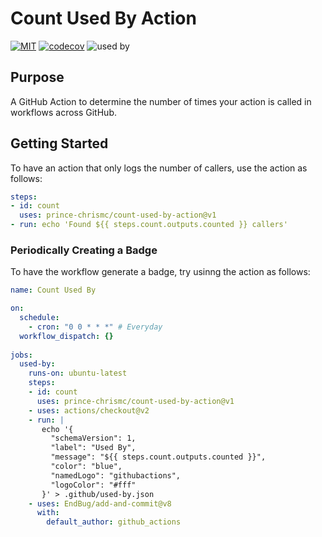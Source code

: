 # Count Used By Action

[![MIT](https://img.shields.io/github/license/prince-chrismc/count-used-by-action)](https://github.com/prince-chrismc/count-used-by-action/blob/main/LICENSE)
[![codecov](https://img.shields.io/codecov/c/github/prince-chrismc/count-used-by-action)](https://codecov.io/gh/prince-chrismc/count-used-by-action)
![used by](https://img.shields.io/endpoint?url=https://raw.githubusercontent.com/prince-chrismc/count-used-by-action/main/.github/used-by.json)

## Purpose

A GitHub Action to determine the number of times your action is called in workflows across GitHub.

## Getting Started

To have an action that only logs the number of callers, use the action as follows:

```yaml
steps:
- id: count
  uses: prince-chrismc/count-used-by-action@v1
- run: echo 'Found ${{ steps.count.outputs.counted }} callers'
```

### Periodically Creating a Badge

To have the workflow generate a badge, try usinng the action as follows:

```yaml
name: Count Used By

on:
  schedule:
    - cron: "0 0 * * *" # Everyday
  workflow_dispatch: {}
    
jobs:
  used-by:
    runs-on: ubuntu-latest
    steps:
    - id: count
      uses: prince-chrismc/count-used-by-action@v1
    - uses: actions/checkout@v2
    - run: |
       echo '{
         "schemaVersion": 1,
         "label": "Used By",
         "message": "${{ steps.count.outputs.counted }}",
         "color": "blue",
         "namedLogo": "githubactions",
         "logoColor": "#fff"
       }' > .github/used-by.json
    - uses: EndBug/add-and-commit@v8
      with:
        default_author: github_actions
```
